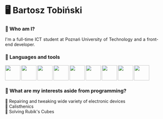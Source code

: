 # 🖥️ Bartosz Tobiński
### 👤 Who am I?
<p align="justify">I'm a full-time ICT student at Poznań University of Technology and a front-end developer.</p>

### 🧰 Languages and tools
<img align="left" padding="5px" width="50px" src="https://cdn.jsdelivr.net/gh/devicons/devicon/icons/vscode/vscode-original.svg" />
<img align="left" padding="5px" width="50px" src="https://cdn.jsdelivr.net/gh/devicons/devicon/icons/html5/html5-original.svg" />          
<img align="left" padding="5px" width="50px" src="https://cdn.jsdelivr.net/gh/devicons/devicon/icons/css3/css3-original.svg" />
<img align="left" padding="5px" width="50px" src="https://cdn.jsdelivr.net/gh/devicons/devicon/icons/tailwindcss/tailwindcss-plain.svg" />
<img align="left" padding="5px" width="50px" src="https://cdn.jsdelivr.net/gh/devicons/devicon/icons/javascript/javascript-original.svg" />
<img align="left" padding="5px" width="50px" src="https://cdn.jsdelivr.net/gh/devicons/devicon/icons/react/react-original.svg" />
<img align="left" padding="5px" width="50px" src="https://cdn.jsdelivr.net/gh/devicons/devicon/icons/cplusplus/cplusplus-original.svg" />
<img align="left" padding="5px" width="50px" src="https://cdn.jsdelivr.net/gh/devicons/devicon/icons/mysql/mysql-original-wordmark.svg" />
<img align="left" padding="5px" width="50px" src="https://cdn.jsdelivr.net/gh/devicons/devicon/icons/git/git-original.svg" />
          
<br />
<br />
<br />


### 🎨 What are my interests aside from programming?
🔧 Repairing and tweaking wide variety of electronic devices<br/>
🤸 Calisthenics<br/>
🧊 Solving Rubik's Cubes<br/>

